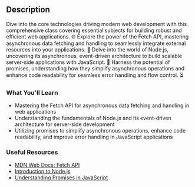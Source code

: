 ## Description

Dive into the core technologies driving modern web development with this comprehensive class covering essential subjects for building robust and efficient web applications. 🌐 Explore the power of the Fetch API, mastering asynchronous data fetching and handling to seamlessly integrate external resources into your applications. 🔄 Delve into the world of Node.js, uncovering its asynchronous, event-driven architecture to build scalable server-side applications with JavaScript. 🚀 Harness the potential of promises, understanding how they simplify asynchronous operations and enhance code readability for seamless error handling and flow control. ⏳

### What You'll Learn

- Mastering the Fetch API for asynchronous data fetching and handling in web applications
- Understanding the fundamentals of Node.js and its event-driven architecture for server-side development
- Utilizing promises to simplify asynchronous operations, enhance code readability, and improve error handling in JavaScript applications

### Useful Resources

- [MDN Web Docs: Fetch API](https://developer.mozilla.org/en-US/docs/Web/API/Fetch_API)
- [Introduction to Node.js](https://nodejs.dev/learn)
- [Understanding Promises in JavaScript](https://developer.mozilla.org/en-US/docs/Web/JavaScript/Reference/Global_Objects/Promise)
